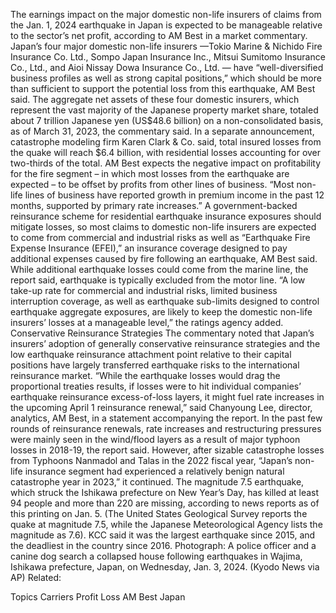 The earnings impact on the major domestic non-life insurers of claims from the Jan. 1, 2024 earthquake in Japan is expected to be manageable relative to the sector’s net profit, according to AM Best in a market commentary.
Japan’s four major domestic non-life insurers —Tokio Marine & Nichido Fire Insurance Co. Ltd., Sompo Japan Insurance Inc., Mitsui Sumitomo Insurance Co., Ltd., and Aioi Nissay Dowa Insurance Co., Ltd. — have “well-diversified business profiles as well as strong capital positions,” which should be more than sufficient to support the potential loss from this earthquake, AM Best said.
The aggregate net assets of these four domestic insurers, which represent the vast majority of the Japanese property market share, totaled about 7 trillion Japanese yen (US$48.6 billion) on a non-consolidated basis, as of March 31, 2023, the commentary said.
In a separate announcement, catastrophe modeling firm Karen Clark & Co. said, total insured losses from the quake will reach $6.4 billion, with residential losses accounting for over two-thirds of the total.
AM Best expects the negative impact on profitability for the fire segment – in which most losses from the earthquake are expected – to be offset by profits from other lines of business. “Most non-life lines of business have reported growth in premium income in the past 12 months, supported by primary rate increases.”
A government-backed reinsurance scheme for residential earthquake insurance exposures should mitigate losses, so most claims to domestic non-life insurers are expected to come from commercial and industrial risks as well as “Earthquake Fire Expense Insurance (EFEI),” an insurance coverage designed to pay additional expenses caused by fire following an earthquake, AM Best said.
While additional earthquake losses could come from the marine line, the report said, earthquake is typically excluded from the motor line.
“A low take-up rate for commercial and industrial risks, limited business interruption coverage, as well as earthquake sub-limits designed to control earthquake aggregate exposures, are likely to keep the domestic non-life insurers’ losses at a manageable level,” the ratings agency added.
Conservative Reinsurance Strategies
The commentary noted that Japan’s insurers’ adoption of generally conservative reinsurance strategies and the low earthquake reinsurance attachment point relative to their capital positions have largely transferred earthquake risks to the international reinsurance market.
“While the earthquake losses would drag the proportional treaties results, if losses were to hit individual companies’ earthquake reinsurance excess-of-loss layers, it might fuel rate increases in the upcoming April 1 reinsurance renewal,” said Chanyoung Lee, director, analytics, AM Best, in a statement accompanying the report.
In the past few rounds of reinsurance renewals, rate increases and restructuring pressures were mainly seen in the wind/flood layers as a result of major typhoon losses in 2018-19, the report said.
However, after sizable catastrophe losses from Typhoons Nanmadol and Talas in the 2022 fiscal year, “Japan’s non-life insurance segment had experienced a relatively benign natural catastrophe year in 2023,” it continued.
The magnitude 7.5 earthquake, which struck the Ishikawa prefecture on New Year’s Day, has killed at least 94 people and more than 220 are missing, according to news reports as of this printing on Jan. 5. (The United States Geological Survey reports the quake at magnitude 7.5, while the Japanese Meteorological Agency lists the magnitude as 7.6).
KCC said it was the largest earthquake since 2015, and the deadliest in the country since 2016.
Photograph: A police officer and a canine dog search a collapsed house following earthquakes in Wajima, Ishikawa prefecture, Japan, on Wednesday, Jan. 3, 2024. (Kyodo News via AP)
Related:

Topics
Carriers
Profit Loss
AM Best
Japan
